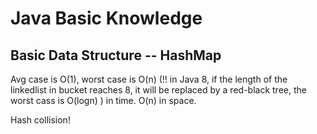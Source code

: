 # Java Basic Knowledge

## Basic Data Structure -- HashMap

Avg case is O\(1\), worst case is O\(n\) \(!! in Java 8, if the length of the linkedlist in bucket reaches 8, it will be replaced by a red-black tree, the worst cass is O\(logn\) \) in time. O\(n\) in space.

Hash collision!

